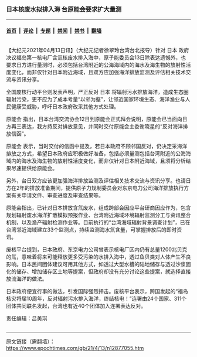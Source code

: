 ### 日本核废水拟排入海 台原能会要求扩大量测

---

#### [首页](../../../..?n12877055) &nbsp;|&nbsp; [评论](../../../../../epoch-comment?n12877055) &nbsp;|&nbsp; [专题](../../../../../epoch-special?n12877055) &nbsp;|&nbsp; [禁闻](../../../../../epoch-news?n12877055) &nbsp;|&nbsp; [禁书](../../../../../books?n12877055) &nbsp;|&nbsp; [翻墙](https://github.com/gfw-breaker/nogfw/blob/master/README.md?n12877055)


<div class="column" id="artbody" itemprop="articleBody">
 <!-- article content begin -->
 <p>
  【大纪元2021年04月13日讯】（大纪元记者徐翠玲台湾台北报导）针对
  <ok href="https://www.epochtimes.com/gb/tag/%E6%97%A5%E6%9C%AC.html">
   日本
  </ok>
  政府决议福岛第一核电厂含氚核废水排入海中，原子能委员会13日除表达遗憾外，也要求日方进行量测时，必须包括台湾附近的公海海域内的海水及海生物的放射性活度变化，而非仅针对日本附近海域，且双方应加强海洋排放监测及评估相关技术交流与资讯分享。
 </p>
 <p>
  全国废核行动平台则发表声明，严正反对
  <ok href="https://www.epochtimes.com/gb/tag/%E6%97%A5%E6%9C%AC.html">
   日本
  </ok>
  将辐射污水排放海洋，造成生态圈辐射污染，更不应为了成本考量“以邻为壑”，让邻近国家环境生态、海洋渔业与人民健康受威胁，呼吁日本政府改采其他方式处理。
 </p>
 <p>
  <ok href="https://www.epochtimes.com/gb/tag/%E5%8E%9F%E8%83%BD%E4%BC%9A.html">
   原能会
  </ok>
  指出，日本台湾交流协会12日到原能会正式拜会说明，原能会已当面向日方再三表达，我方持反对排放意见，并同时交付原能会主委谢晓星的“反对海洋排放信函”。
 </p>
 <p>
  <ok href="https://www.epochtimes.com/gb/tag/%E5%8E%9F%E8%83%BD%E4%BC%9A.html">
   原能会
  </ok>
  表示，当时交付的信函中提及，若日本政府不顾邻国反对，仍决定采海洋排放之方式，希望日本政府应积极做好准备，包括必须量测包括台湾附近的公海海域内的海水及海生物的放射性活度变化，而非仅针对日本附近海域，且须将分析结果尽速提供给原能会。
 </p>
 <p>
  另外，台日双方应该更加强海洋排放监测及评估相关技术交流与资讯分享。也请日方在2年的排放准备期间，提供原子力规制委员会对东京电力公司海洋排放执行方案有关申请文件、审查进度及审查结果等。
 </p>
 <p>
  原能会指出，已针对日本排放含氚废水，组成跨部会因应平台研商因应作为，包含规划辐射废水海洋扩散模拟预报作业、台湾附近海域环境辐射监测分工与资讯整合机制，以及渔产辐射检测作业等。目前执行的“台湾海域辐射背景调查计划”，已在台湾邻近海域建立33个监测点，持续监测海水氚含量，可掌握排放后的即时资讯。
 </p>
 <p>
  废核平台提到，日本政府、东京电力公司曾表示核电厂区内仍有总量1200兆贝克的氚，意味着将来可能释放更多受污染的水排入海中，透过鱼贝类对人体产生不良影响。日本民间团体建议可用其他方式，如透过大型水槽的陆地储存与透过沙浆固化的储存、增加储存区土地等提案，但政府却没有充分讨论这些提案，就选择直接放流海洋的做法。
 </p>
 <p>
  日本政府便宜行事的做法，引发国际强烈抨击。废核平台表示，跨国发起的“福岛核灾将届10周年，反对辐射污水排入海洋，终结核电！”连署由24个国家、311个团体共同联名发起，台湾也有近40个团体加入连署表达反对。
 </p>
 <p>
  责任编辑：吕美琪
 </p>
 <!-- article content end -->
</div>


---

原文链接（需翻墙）：https://www.epochtimes.com/gb/21/4/13/n12877055.htm